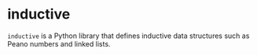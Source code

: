 # inductive

`inductive` is a Python library that defines inductive data structures such as Peano numbers and linked lists.

